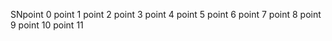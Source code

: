 SNpoint 0
point 1
point 2
point 3
point 4
point 5
point 6
point 7
point 8
point 9
point 10
point 11
